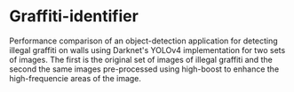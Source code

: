 # Graffiti-identifier
Performance comparison of an object-detection application for detecting illegal graffiti on walls using Darknet's YOLOv4 implementation for two sets of images. The first is the original set of images of illegal graffiti and the second the same images pre-processed using high-boost to enhance the high-frequencie areas of the image.
